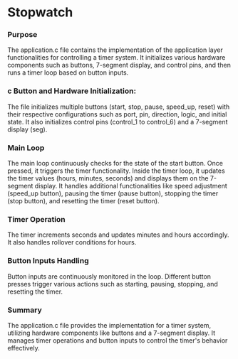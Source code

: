 # Stopwatch

### Purpose
The application.c file contains the implementation of the application layer functionalities for controlling a timer system. It initializes various hardware components such as buttons, 7-segment display, and control pins, and then runs a timer loop based on button inputs.

### c Button and Hardware Initialization:
The file initializes multiple buttons (start, stop, pause, speed_up, reset) with their respective configurations such as port, pin, direction, logic, and initial state.
It also initializes control pins (control_1 to control_6) and a 7-segment display (seg).

### Main Loop
The main loop continuously checks for the state of the start button. Once pressed, it triggers the timer functionality.
Inside the timer loop, it updates the timer values (hours, minutes, seconds) and displays them on the 7-segment display.
It handles additional functionalities like speed adjustment (speed_up button), pausing the timer (pause button), stopping the timer (stop button), and resetting the timer (reset button).

### Timer Operation
The timer increments seconds and updates minutes and hours accordingly. It also handles rollover conditions for hours.

### Button Inputs Handling
Button inputs are continuously monitored in the loop. Different button presses trigger various actions such as starting, pausing, stopping, and resetting the timer.

### Summary
The application.c file provides the implementation for a timer system, utilizing hardware components like buttons and a 7-segment display. It manages timer operations and button inputs to control the timer's behavior effectively.
